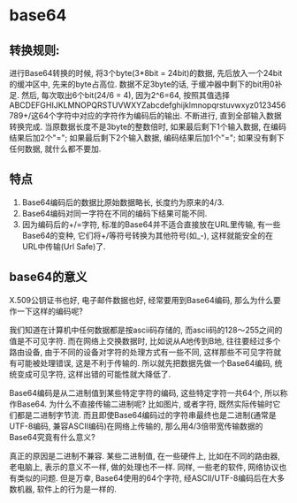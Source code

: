 # base64

## 转换规则: 

进行Base64转换的时候, 将3个byte(3*8bit = 24bit)的数据, 先后放入一个24bit的缓冲区中, 先来的byte占高位. 数据不足3byte的话, 于缓冲器中剩下的bit用0补足. 然后, 每次取出6个bit(24/6 = 4), 因为2^6=64, 按照其值选择ABCDEFGHIJKLMNOPQRSTUVWXYZabcdefghijklmnopqrstuvwxyz0123456789+/这64个字符中对应的字符作为编码后的输出. 不断进行, 直到全部输入数据转换完成. 当原数据长度不是3byte的整数倍时, 如果最后剩下1个输入数据, 在编码结果后加2个"="; 如果最后剩下2个输入数据, 编码结果后加1个"="; 如果没有剩下任何数据, 就什么都不要加. 

## 特点

1. Base64编码后的数据比原始数据略长, 长度约为原来的4/3. 
2. Base64编码对同一字符在不同的编码下结果可能不同. 
3. 因为编码后的+/=字符, 标准的Base64并不适合直接放在URL里传输, 有一些Base64的变种, 它们将+/等符号转换为其他符号(如_-), 这样就能安全的在URL中传输(Url Safe)了. 

## base64的意义

X.509公钥证书也好, 电子邮件数据也好, 经常要用到Base64编码, 那么为什么要作一下这样的编码呢? 

我们知道在计算机中任何数据都是按ascii码存储的, 而ascii码的128～255之间的值是不可见字符. 而在网络上交换数据时, 比如说从A地传到B地, 往往要经过多个路由设备, 由于不同的设备对字符的处理方式有一些不同, 这样那些不可见字符就有可能被处理错误, 这是不利于传输的. 所以就先把数据先做一个Base64编码, 统统变成可见字符, 这样出错的可能性就大降低了. 

Base64编码是从二进制值到某些特定字符的编码, 这些特定字符一共64个, 所以称作Base64. 为什么不直接传输二进制呢? 比如图片, 或者字符, 既然实际传输时它们都是二进制字节流. 而且即使Base64编码过的字符串最终也是二进制(通常是UTF-8编码, 兼容ASCII编码)在网络上传输的, 那么用4/3倍带宽传输数据的Base64究竟有什么意义?

真正的原因是二进制不兼容. 某些二进制值, 在一些硬件上, 比如在不同的路由器, 老电脑上, 表示的意义不一样, 做的处理也不一样. 同样, 一些老的软件, 网络协议也有类似的问题. 但是万幸, Base64使用的64个字符, 经ASCII/UTF-8编码后在大多数机器, 软件上的行为是一样的. 
